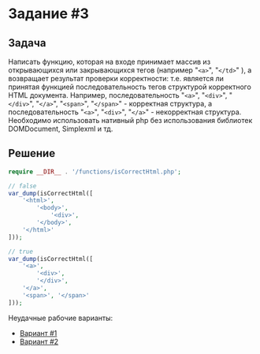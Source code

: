 # Задание #3

## Задача

Написать функцию, которая на входе принимает массив из открывающихся или закрывающихся тегов  (например "`<a>`", "`</td>`" ),  а возвращает результат проверки корректности:  т.е. является ли принятая функцией последовательность тегов структурой корректного HTML документа. Например, последовательность "`<a>`", "`<div>`", "`</div>`", "`</a>`", "`<span>`", "`</span>`" - корректная структура, а последовательность "`<a>`", "`<div>`", "`</a>`" - некорректная структура.
Необходимо использовать нативный php без использования библиотек DOMDocument, Simplexml и тд.

## Решение

```php
require __DIR__ . '/functions/isCorrectHtml.php';

// false
var_dump(isCorrectHtml([
    '<html>',
        '<body>',
            '<div>',
        '</body>',
    '</html>'
]));

// true
var_dump(isCorrectHtml([
    '<a>',
        '<div>',
        '</div>',
    '</a>',
    '<span>', '</span>'
]));
```

Неудачные рабочие варианты:
- [Вариант #1](bad-try-1.php)
- [Вариант #2](bad-try-2.php)
